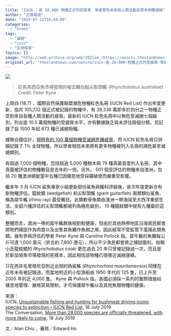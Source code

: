 ```yaml
---
title: "IUCN ：逾 28,000 物種正式列受威脅　學者警告未來因人類活動有更多物種滅絕"
author: "立場報道"
date: "2019-07-22T16:44:00"
categories:
  - "Green"
tags:
  - "滅絕"
  - "iucn"
  - "生物保育"
topics: []
image: "http://web.archive.org/web/2021im_/https://assets.thestandnews.com/media/photos/file-20190718-147299-dlyl9p1_oLJ9A.jpg"
original_url: "thestandnews.com/nature/iucn-逾-28-000-物種正式列受威脅-學者警告未來因人類活動有更多物種滅絕"
---
```

![](http://web.archive.org/web/2021im_/https://assets.thestandnews.com/media/photos/file-20190718-147299-dlyl9p1_oLJ9A.jpg)
> 在馬來西亞魚市場發現的被去鰭白點尖犁頭鰩 (Rhynchobatus australiae) Credit: Peter Kyne

上周四 (18.7) ，國際自然保護聯盟瀕危物種紅色名冊 (IUCN Red List) 作出年度更新，指共 105,732 個正式被記錄的物種中，有 28,338 萬即多於四分之一物種正受到來自各種人類活動的威脅。最新的 IUCN 紅色名冊中以無危至滅絕七個級別，列出逾 10.5 萬個物種的受威脅水平，亦有數據缺乏與未評估兩個分類，另記錄了自 1500 年起 873 種已滅絕物種。

據聯合國估計，[現時有約 100 萬個物種受滅絕危機威脅](../../nature/%E8%81%AF%E5%90%88%E5%9C%8B-%E9%80%BE%E7%99%BE%E8%90%AC%E7%89%A9%E7%A8%AE%E7%80%95%E6%BB%85%E7%B5%95-%E4%BA%BA%E9%A1%9E%E6%B4%BB%E5%8B%95%E9%80%BC%E5%85%A5%E7%B5%95%E8%B7%AF/)，而 IUCN 紅色名冊只詳細記錄了 1% 全球物種，所以學者相信未來將有更多物種被列入名冊的瀕危甚至滅絕類別。

有超過 7,000 個物種，包括超過 5,000 種樹木與 79 種真菌首度列入名冊，其中真菌被評估的物種數目是去年的一倍。另外， 501 個受評估的物種來自澳洲，包括 20 種澳洲蜻蜓當中五種已因棲息地受採礦破壞而嚴重受影響。

繼本年 3 月 IUCN 鯊魚專家小組更新部份鯊魚與鰩科評級後，是次年度更新亦有新物種評估。龍紋鱝 (wedgefish) 和尖犁頭鰩 (giant guitarfish) 兩類類似鯊魚、稱為犀牛鰩 (rhino ray) 最受觸目。此類軟骨魚類由澳洲一帶海域至大西洋東部生活，全部六種評估的尖犁頭鰩都被列為極危級別， 10 種龍紋鱝中就有九種屬於這類別。

整體而言，澳洲一帶的犀牛鰩群族相對較健康，但由於其他熱帶地區沿海居民都會將牠們捕捉作為肉食以及出售其魚鰭作魚翅之用，因此經常不受監管下濫捕此類魚類。據有參與評估的學者 Peter Kyne 與 Caroline Pollock 指，犀牛鰩的魚鰭每公斤可達 1,000 美元（折合約 7,800 港元），所以不少漁民都會將之捕捉圖利。俗稱小丑龍紋鱝的 _Rhynchobatus cooki_ 更在過去 20 年只曾被記錄過一次，而且是於新加坡魚市場發現的死樣本，因此相信該物種已很接近滅絕邊緣。

只在西非毛里塔尼亞附近出現的偽鯊鰩 (_Rhynchorhina mauritaniensis_) 同樣在近年未有被記錄過，而當地附近的小型漁船由 1950 年代的 125 隻，已上升至 2005 年的近 4,000 隻。 Kyne 與 Pollock 指，各國必須採一系列的實際措施如棲息地管理、嚴格貿易限制，才可保護犀牛鰩以及其他魚類物種的健康。

來源：  
IUCN, [Unsustainable fishing and hunting for bushmeat driving iconic species to extinction – IUCN Red List](http://web.archive.org/web/20211229132133/https://www.iucn.org/news/species/201907/unsustainable-fishing-and-hunting-bushmeat-driving-iconic-species-extinction-iucn-red-list), 18 July 2019  
The Conversation, [More than 28,000 species are officially threatened, with more likely to come](http://web.archive.org/web/20211229132133/https://theconversation.com/more-than-28-000-species-are-officially-threatened-with-more-likely-to-come-120430), 18 July 2019

文／Alan Chiu 、審核／Edward Ho